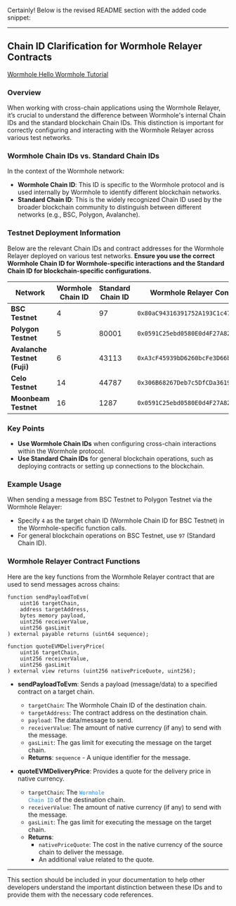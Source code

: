 Certainly! Below is the revised README section with the added code snippet:

---

## Chain ID Clarification for Wormhole Relayer Contracts

[Wormhole Hello Wormhole Tutorial](https://docs.wormhole.com/wormhole/quick-start/tutorials/hello-wormhole/hello-wormhole-explained)

### Overview

When working with cross-chain applications using the Wormhole Relayer, it’s crucial to understand the difference between Wormhole's internal Chain IDs and the standard blockchain Chain IDs. This distinction is important for correctly configuring and interacting with the Wormhole Relayer across various test networks.

### Wormhole Chain IDs vs. Standard Chain IDs

In the context of the Wormhole network:

- **Wormhole Chain ID**: This ID is specific to the Wormhole protocol and is used internally by Wormhole to identify different blockchain networks.
- **Standard Chain ID**: This is the widely recognized Chain ID used by the broader blockchain community to distinguish between different networks (e.g., BSC, Polygon, Avalanche).

### Testnet Deployment Information

Below are the relevant Chain IDs and contract addresses for the Wormhole Relayer deployed on various test networks. **Ensure you use the correct Wormhole Chain ID for Wormhole-specific interactions and the Standard Chain ID for blockchain-specific configurations.**

| Network           | Wormhole Chain ID | Standard Chain ID | Wormhole Relayer Contract Address                         |
|-------------------|-------------------|-------------------|-----------------------------------------------------------|
| **BSC Testnet**    | 4                 | 97                | `0x80aC94316391752A193C1c47E27D382b507c93F3`              |
| **Polygon Testnet**| 5                 | 80001             | `0x0591C25ebd0580E0d4F27A82Fc2e24E7489CB5e0`              |
| **Avalanche Testnet (Fuji)**| 6       | 43113             | `0xA3cF45939bD6260bcFe3D66bc73d60f19e49a8BB`              |
| **Celo Testnet**   | 14                | 44787             | `0x306B68267Deb7c5DfCDa3619E22E9Ca39C374f84`              |
| **Moonbeam Testnet**| 16               | 1287              | `0x0591C25ebd0580E0d4F27A82Fc2e24E7489CB5e0`              |

### Key Points

- **Use Wormhole Chain IDs** when configuring cross-chain interactions within the Wormhole protocol.
- **Use Standard Chain IDs** for general blockchain operations, such as deploying contracts or setting up connections to the blockchain.

### Example Usage

When sending a message from BSC Testnet to Polygon Testnet via the Wormhole Relayer:

- Specify `4` as the target chain ID (Wormhole Chain ID for BSC Testnet) in the Wormhole-specific function calls.
- For general blockchain operations on BSC Testnet, use `97` (Standard Chain ID).

### Wormhole Relayer Contract Functions

Here are the key functions from the Wormhole Relayer contract that are used to send messages across chains:

```solidity
function sendPayloadToEvm(
    uint16 targetChain,
    address targetAddress,
    bytes memory payload,
    uint256 receiverValue,
    uint256 gasLimit
) external payable returns (uint64 sequence);

function quoteEVMDeliveryPrice(
    uint16 targetChain,
    uint256 receiverValue,
    uint256 gasLimit
) external view returns (uint256 nativePriceQuote, uint256);
```

- **sendPayloadToEvm**: Sends a payload (message/data) to a specified contract on a target chain.
  - `targetChain`: The Wormhole Chain ID of the destination chain.
  - `targetAddress`: The contract address on the destination chain.
  - `payload`: The data/message to send.
  - `receiverValue`: The amount of native currency (if any) to send with the message.
  - `gasLimit`: The gas limit for executing the message on the target chain.
  - **Returns**: `sequence` - A unique identifier for the message.

- **quoteEVMDeliveryPrice**: Provides a quote for the delivery price in native currency.
  - `targetChain`: The <code style="color: #1589F0">Wormhole Chain ID</code> of the destination chain.
  - `receiverValue`: The amount of native currency (if any) to send with the message.
  - `gasLimit`: The gas limit for executing the message on the target chain.
  - **Returns**: 
    - `nativePriceQuote`: The cost in the native currency of the source chain to deliver the message.
    - An additional value related to the quote.

---

This section should be included in your documentation to help other developers understand the important distinction between these IDs and to provide them with the necessary code references.